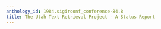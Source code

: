 ```yaml
---
anthology_id: 1984.sigirconf_conference-84.8
title: The Utah Text Retrieval Project - A Status Report
---
```

